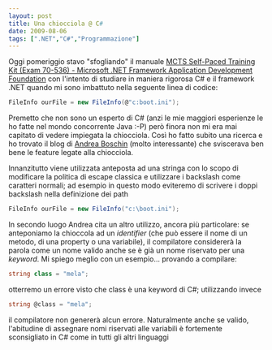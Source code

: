 ```yaml
---
layout: post
title: Una chiocciola @ C#
date: 2009-08-06
tags: [".NET","C#","Programmazione"]
---
```


Oggi pomeriggio stavo "sfogliando" il manuale [MCTS Self-Paced Training Kit (Exam 70-536) - Microsoft .NET Framework Application Development Foundation](http://www.amazon.com/MCTS-Self-Paced-Training-Exam-70-536/dp/0735626197/ref=sr_1_1?ie=UTF8&s=books&qid=1239126309&sr=1-1) con l'intento di studiare in maniera rigorosa C# e il framework .NET quando mi sono imbattuto nella seguente linea di codice:

``` cs
FileInfo ourFile = new FileInfo(@"c:boot.ini");
```

Premetto che non sono un esperto di C# (anzi le mie maggiori esperienze le ho fatte nel mondo concorrente Java :-P) però finora non mi era mai capitato di vedere impiegata la chiocciola. Così ho fatto subito una ricerca e ho trovato il blog di [Andrea Boschin](http://blog.boschin.it/archive/2005/01/06/978.aspx) (molto interessante) che sviscerava ben bene le feature legate alla chiocciola.
<!-- more -->
Innanzitutto viene utilizzata anteposta ad una stringa con lo scopo di modificare la politica di escape classica e utilizzare i backslash come caratteri normali; ad esempio in questo modo eviteremo di scrivere i doppi backslash nella definizione dei path

``` cs
FileInfo ourFile = new FileInfo("c:\boot.ini");
```

In secondo luogo Andrea cita un altro utilizzo, ancora più particolare: se anteponiamo la chioccola ad un _identifier_ (che può essere il nome di un metodo, di una property o una variabile), il compilatore considererà la parola come un nome valido anche se è già un nome riservato per una _keyword_.
Mi spiego meglio con un esempio... provando a compilare:

``` cs
string class = "mela";
```

otterremo un errore visto che class è una keyword di C#; utilizzando invece

``` cs
string @class = "mela";
```

il compilatore non genererà alcun errore. Naturalmente anche se valido, l'abitudine di assegnare nomi riservati alle variabili è fortemente sconsigliato in C# come in tutti gli altri linguaggi
